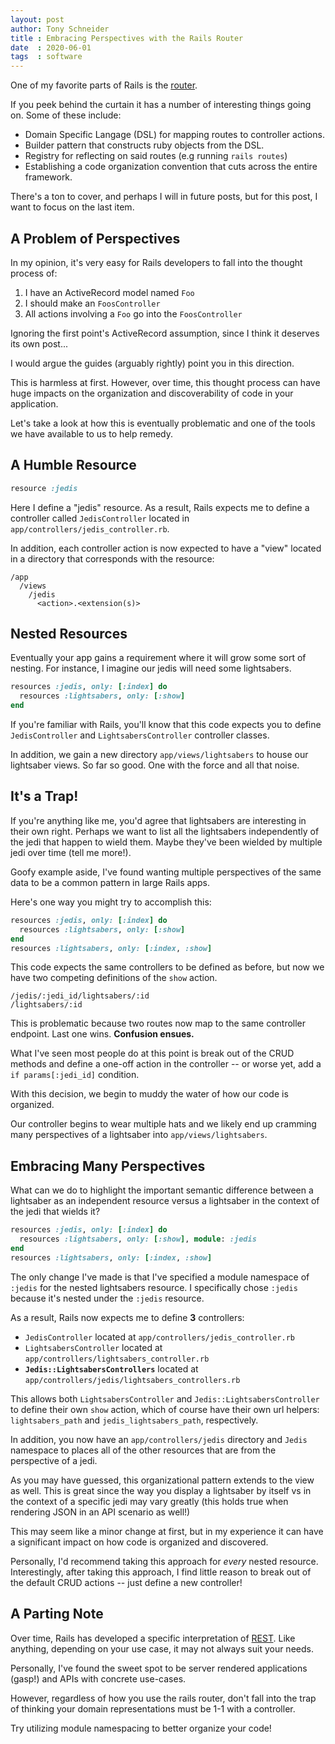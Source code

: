 ```yaml
---
layout: post
author: Tony Schneider
title : Embracing Perspectives with the Rails Router
date  : 2020-06-01
tags  : software
---
```


One of my favorite parts of Rails is the [router](https://guides.rubyonrails.org/routing.html).

If you peek behind the curtain it has a number of interesting things going on.
Some of these include:

* Domain Specific Langage (DSL) for mapping routes to controller actions.
* Builder pattern that constructs ruby objects from the DSL.
* Registry for reflecting on said routes (e.g running `rails routes`)
* Establishing a code organization convention that cuts across the entire framework.

There's a ton to cover, and perhaps I will in future posts, but for this post, I want to focus on the last item.

## A Problem of Perspectives

In my opinion, it's very easy for Rails developers to fall into the thought process of:

1. I have an ActiveRecord model named `Foo`
1. I should make an `FoosController`
1. All actions involving a `Foo` go into the `FoosController`

Ignoring the first point's ActiveRecord assumption, since I think it deserves its own post...

I would argue the guides (arguably rightly) point you in this direction.

This is harmless at first.
However, over time, this thought process can have huge impacts on the organization and discoverability of code in your application.

Let's take a look at how this is eventually problematic and one of the tools we have available to us to help remedy.

## A Humble Resource

```ruby
resource :jedis
```

Here I define a "jedis" resource.
As a result, Rails expects me to define a controller called `JedisController` located in `app/controllers/jedis_controller.rb`.

In addition, each controller action is now expected to have a "view" located in a directory that corresponds with the resource:

```
/app
  /views
    /jedis
      <action>.<extension(s)>
```

## Nested Resources

Eventually your app gains a requirement where it will grow some sort of nesting.
For instance, I imagine our jedis will need some lightsabers.

```ruby
resources :jedis, only: [:index] do
  resources :lightsabers, only: [:show]
end
```

If you're familiar with Rails, you'll know that this code expects you to define `JedisController` and `LightsabersController` controller classes.

In addition, we gain a new directory `app/views/lightsabers` to house our lightsaber views.
So far so good.
One with the force and all that noise.

## It's a Trap!

If you're anything like me, you'd agree that lightsabers are interesting in their own right.
Perhaps we want to list all the lightsabers independently of the jedi that happen to wield them.
Maybe they've been wielded by multiple jedi over time (tell me more!).

Goofy example aside, I've found wanting multiple perspectives of the same data to be a common pattern in large Rails apps.

Here's one way you might try to accomplish this:

```ruby
resources :jedis, only: [:index] do
  resources :lightsabers, only: [:show]
end
resources :lightsabers, only: [:index, :show]
```

This code expects the same controllers to be defined as before, but now we have two competing definitions of the `show` action.

```
/jedis/:jedi_id/lightsabers/:id
/lightsabers/:id
```

This is problematic because two routes now map to the same controller endpoint.
Last one wins.
**Confusion ensues.**

What I've seen most people do at this point is break out of the CRUD methods and define a one-off action in the controller -- or worse yet, add a `if params[:jedi_id]` condition.

With this decision, we begin to muddy the water of how our code is organized.

Our controller begins to wear multiple hats and we likely end up cramming many perspectives of a lightsaber into `app/views/lightsabers`.

## Embracing Many Perspectives

What can we do to highlight the important semantic difference between a lightsaber as an independent resource versus a lightsaber in the context of the jedi that wields it?

```ruby
resources :jedis, only: [:index] do
  resources :lightsabers, only: [:show], module: :jedis
end
resources :lightsabers, only: [:index, :show]
```

The only change I've made is that I've specified a module namespace of `:jedis` for the nested lightsabers resource.
I specifically chose `:jedis` because it's nested under the `:jedis` resource.

As a result, Rails now expects me to define **3** controllers:

* `JedisController` located at `app/controllers/jedis_controller.rb`
* `LightsabersController` located at `app/controllers/lightsabers_controller.rb`
* **`Jedis::LightsabersControllers`** located at `app/controllers/jedis/lightsabers_controllers.rb`

This allows both `LightsabersController` and `Jedis::LightsabersController` to define their own `show` action, which of course have their own url helpers: `lightsabers_path` and `jedis_lightsabers_path`, respectively.

In addition, you now have an `app/controllers/jedis` directory and `Jedis` namespace to places all of the other resources that are from the perspective of a jedi.

As you may have guessed, this organizational pattern extends to the view as well.
This is great since the way you display a lightsaber by itself vs in the context of a specific jedi may vary greatly (this holds true when rendering JSON in an API scenario as well!)

This may seem like a minor change at first, but in my experience it can have a significant impact on how code is organized and discovered.

Personally, I'd recommend taking this approach for _every_ nested resource.
Interestingly, after taking this approach, I find little reason to break out of the default CRUD actions -- just define a new controller!

## A Parting Note

Over time, Rails has developed a specific interpretation of [REST](https://en.wikipedia.org/wiki/Representational_state_transfer).
Like anything, depending on your use case, it may not always suit your needs.

Personally, I've found the sweet spot to be server rendered applications (gasp!) and APIs with concrete use-cases.

However, regardless of how you use the rails router, don't fall into the trap of thinking your <span title="Read: Not limited to ActiveRecord">domain representations</span> must be 1-1 with a controller.

Try utilizing module namespacing to better organize your code!
